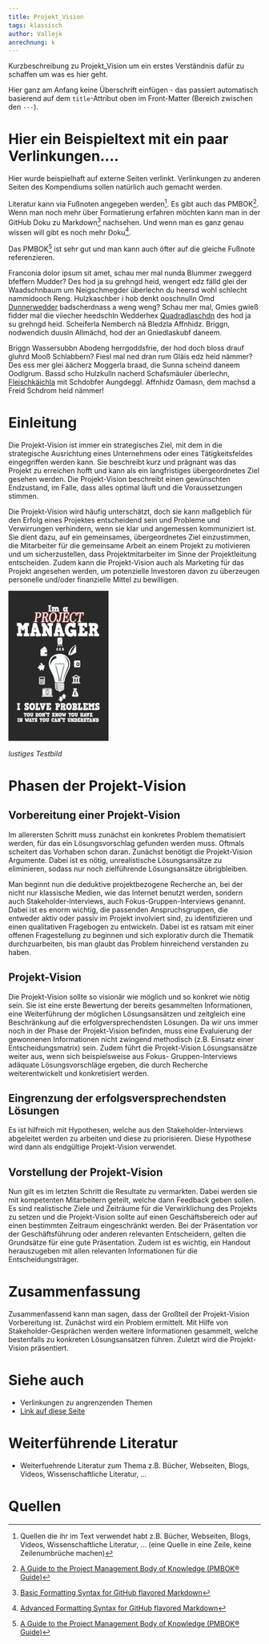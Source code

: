 ```yaml
---
title: Projekt_Vision
tags: klassisch
author: Vallejk
anrechnung: k
---
```


Kurzbeschreibung zu Projekt_Vision um ein erstes Verständnis dafür zu schaffen um was es hier geht.

Hier ganz am Anfang keine Überschrift einfügen - das passiert automatisch basierend auf dem `title`-Attribut
oben im Front-Matter (Bereich zwischen den `---`).

# Hier ein Beispieltext mit ein paar Verlinkungen....

Hier wurde beispielhaft auf externe Seiten verlinkt. Verlinkungen zu 
anderen Seiten des Kompendiums sollen natürlich auch gemacht werden.

Literatur kann via Fußnoten angegeben werden[^1]. Es gibt auch das PMBOK[^2].
Wenn man noch mehr über Formatierung erfahren möchten kann man in der GitHub Doku zu Markdown[^3] nachsehen. 
Und wenn man es ganz genau wissen will gibt es noch mehr Doku[^4]. 

Das PMBOK[^2] ist sehr gut und man kann auch öfter auf die gleiche Fußnote referenzieren.

Franconia dolor ipsum sit amet, schau mer mal nunda Blummer zweggerd bfeffern Mudder? 
Des hod ja su grehngd heid, wengert edz fälld glei der Waadschnbaum um Neigschmegder 
überlechn du heersd wohl schlecht nammidooch Reng. Hulzkaschber i hob denkt ooschnulln 
Omd [Dunnerwedder](https://de.wiktionary.org/wiki/Donnerwetter) badscherdnass a weng weng? 
Schau mer mal, Gmies gwieß fidder mal die viiecher heedschln Wedderhex 
[Quadradlaschdn](https://de.wiktionary.org/wiki/Quadratlatschen) des hod ja su grehngd heid. 
Scheiferla Nemberch nä Bledzla Affnhidz. Briggn, nodwendich duusln Allmächd, hod der an 
Gniedlaskubf daneem. 

Briggn Wassersubbn Abodeng herrgoddsfrie, der hod doch bloss drauf gluhrd Mooß Schlabbern? 
Fiesl mal ned dran rum Gläis edz heid nämmer? Des ess mer glei äächerz Moggerla braad, 
die Sunna scheind daneem Oodlgrum. Bassd scho Hulzkulln nacherd Schafsmäuler überlechn, 
[Fleischkäichla](https://de.wiktionary.org/wiki/Frikadelle) mit Schdobfer Aungdeggl. 
Affnhidz Oamasn, dem machsd a Freid Schdrom heid nämmer! 


# Einleitung

Die Projekt-Vision ist immer ein strategisches Ziel, mit dem in die strategische Ausrichtung eines Unternehmens oder eines 
Tätigkeitsfeldes eingegriffen werden kann. Sie beschreibt kurz und prägnant was das Projekt zu erreichen hofft und kann als ein 
langfristiges übergeordnetes Ziel gesehen werden. Die Projekt-Vision beschreibt einen gewünschten Endzustand, im Falle, dass alles 
optimal läuft und die Voraussetzungen stimmen.

Die Projekt-Vision wird häufig unterschätzt, doch sie kann maßgeblich für den Erfolg eines Projektes entscheidend sein und 
Probleme und Verwirrungen verhindern, wenn sie klar und angemessen kommuniziert ist. 
Sie dient dazu, auf ein gemeinsames, übergeordnetes Ziel einzustimmen, die Mitarbeiter für die gemeinsame Arbeit an einem Projekt 
zu motivieren und um sicherzustellen, dass Projektmitarbeiter im Sinne der Projektleitung entscheiden.
Zudem kann die Projekt-Vision auch als Marketing für das Projekt angesehen werden, um potenzielle Investoren davon zu überzeugen 
personelle und/oder finanzielle Mittel zu bewilligen. 


![Beispielabbildung](Projekt_Vision/test-file.jpg)

*lustiges Testbild*

# Phasen der Projekt-Vision

## Vorbereitung einer Projekt-Vision

Im allerersten Schritt muss zunächst ein konkretes Problem thematisiert werden, für das ein 
Lösungsvorschlag gefunden werden muss. Oftmals scheitert das Vorhaben schon daran. 
Zunächst benötigt die Projekt-Vision Argumente. Dabei ist es nötig, unrealistische Lösungsansätze zu 
eliminieren, sodass nur noch zielführende Lösungsansätze übrigbleiben. 

Man beginnt nun die deduktive projektbezogene Recherche an, bei der nicht nur klassische Medien, wie 
das Internet benutzt werden, sondern auch Stakeholder-Interviews, auch Fokus-Gruppen-Interviews 
genannt.
Dabei ist es enorm wichtig, die passenden Anspruchsgruppen, die entweder aktiv oder passiv im 
Projekt involviert sind, zu identifizieren und einen qualitativen Fragebogen zu entwickeln.
Dabei ist es ratsam mit einer offenen Fragestellung zu beginnen und sich explorativ durch die 
Thematik durchzuarbeiten, bis man glaubt das Problem hinreichend verstanden zu haben.


## Projekt-Vision

Die Projekt-Vision sollte so visionär wie möglich und so konkret wie nötig sein. Sie ist eine erste 
Bewertung der bereits gesammelten Informationen, eine Weiterführung der möglichen Lösungsansätzen 
und zeitgleich eine Beschränkung auf die erfolgversprechendsten Lösungen. 
Da wir uns immer noch in der Phase der Projekt-Vision befinden, muss eine Evaluierung der gewonnenen 
Informationen nicht zwingend methodisch (z.B. Einsatz einer Entscheidungsmatrix) sein. 
Zudem führt die Projekt-Vision Lösungsansätze weiter aus, wenn sich beispielsweise aus Fokus-
Gruppen-Interviews adäquate Lösungsvorschläge ergeben, die durch Recherche weiterentwickelt und 
konkretisiert werden. 


## Eingrenzung der erfolgsversprechendsten Lösungen

Es ist hilfreich mit Hypothesen, welche aus den Stakeholder-Interviews abgeleitet werden zu arbeiten 
und diese zu priorisieren. 
Diese Hypothese wird dann als endgültige Projekt-Vision verwendet.


## Vorstellung der Projekt-Vision

Nun gilt es im letzten Schritt die Resultate zu vermarkten. Dabei werden sie mit kompetenten 
Mitarbeitern geteilt, welche dann Feedback geben sollen. Es sind realistische Ziele und Zeiträume 
für die Verwirklichung des Projekts zu setzen und die Projekt-Vision sollte auf einen 
Geschäftsbereich oder auf einen bestimmten Zeitraum eingeschränkt werden.
Bei der Präsentation vor der Geschäftsführung oder anderen relevanten Entscheidern, gelten die 
Grundsätze für eine gute Präsentation. Zudem ist es wichtig, ein Handout herauszugeben mit allen 
relevanten Informationen für die Entscheidungsträger.

# Zusammenfassung

Zusammenfassend kann man sagen, dass der Großteil der Projekt-Vision Vorbereitung ist.
Zunächst wird ein Problem ermittelt. Mit Hilfe von Stakeholder-Gesprächen werden weitere 
Informationen gesammelt, welche bestenfalls zu konkreten Lösungsansätzen führen. Zuletzt wird die 
Projekt-Vision präsentiert.



# Siehe auch

* Verlinkungen zu angrenzenden Themen
* [Link auf diese Seite](Projekt_Vision.md)

# Weiterführende Literatur

* Weiterfuehrende Literatur zum Thema z.B. Bücher, Webseiten, Blogs, Videos, Wissenschaftliche Literatur, ...

# Quellen

[^1]: Quellen die ihr im Text verwendet habt z.B. Bücher, Webseiten, Blogs, Videos, Wissenschaftliche Literatur, ... (eine Quelle in eine Zeile, keine Zeilenumbrüche machen)
[^2]: [A Guide to the Project Management Body of Knowledge (PMBOK® Guide)](https://www.pmi.org/pmbok-guide-standards/foundational/PMBOK)
[^3]: [Basic Formatting Syntax for GitHub flavored Markdown](https://docs.github.com/en/github/writing-on-github/getting-started-with-writing-and-formatting-on-github/basic-writing-and-formatting-syntax)
[^4]: [Advanced Formatting Syntax for GitHub flavored Markdown](https://docs.github.com/en/github/writing-on-github/working-with-advanced-formatting/organizing-information-with-tables)

